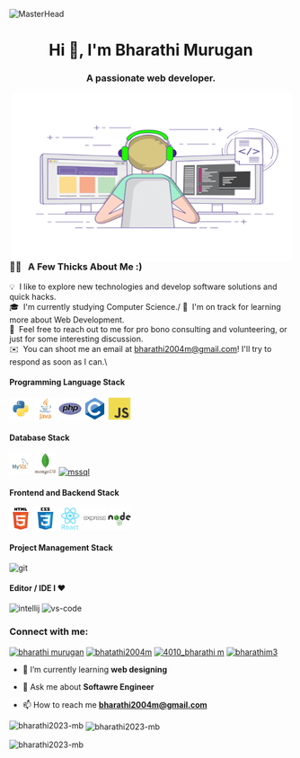 ![MasterHead](https://wcs.uwo.ca/srs/upload/bannerfs.png)

<h1 align="center">Hi 👋, I'm Bharathi Murugan</h1>
<h3 align="center">A passionate web developer.</h3>
<img align="right" height="300" width="500" src="https://raw.githubusercontent.com/mikonoid/mikonoid/main/images/gifs/coder3.gif" />

<!--<p align="left"> <img src="https://komarev.com/ghpvc/?username=bharathi2023-mb&label=Profile%20views&color=0e75b6&style=flat" alt="bharathi2023-mb" /> </p>-->

### 👩‍💻 &nbsp; A Few Thicks About Me :) 

💡 &nbsp;I like to explore new technologies and develop software solutions and quick hacks.\
🎓 &nbsp;I'm currently studying Computer Science./
🌱 &nbsp;I'm on track for learning more about  Web Development.\
💬 &nbsp;Feel free to reach out to me for pro bono consulting and volunteering, or just for some interesting discussion.\
✉️ &nbsp;You can shoot me an email at bharathi2004m@gmail.com! I'll try to respond as soon as I can.\


#### Programming Language Stack
<p align="left"> <img src="https://raw.githubusercontent.com/github/explore/80688e429a7d4ef2fca1e82350fe8e3517d3494d/topics/python/python.png" alt="python" title="python" width="40" height="40"/> <img src="https://raw.githubusercontent.com/github/explore/80688e429a7d4ef2fca1e82350fe8e3517d3494d/topics/java/java.png" alt="java" title="java8" width="40" height="40"/> <img src="https://raw.githubusercontent.com/devicons/devicon/master/icons/php/php-original.svg" alt="php" title="php" width="40" height="40"/> <img src="https://raw.githubusercontent.com/devicons/devicon/master/icons/c/c-original.svg" alt="c" title="c" width="40" height="40"/> <img src="https://raw.githubusercontent.com/devicons/devicon/master/icons/javascript/javascript-original.svg" alt="javascript" title="javascript" width="40" height="40"/>
</p>

#### Database Stack
<p align="left"><img src="https://raw.githubusercontent.com/github/explore/80688e429a7d4ef2fca1e82350fe8e3517d3494d/topics/mysql/mysql.png" alt="mysql" title="mysql" width="40" height="40"/> <img src="https://raw.githubusercontent.com/devicons/devicon/master/icons/mongodb/mongodb-original-wordmark.svg" alt="mongodb" title="mongodb" width="40" height="40"/> <a href="https://www.microsoft.com/en-us/sql-server" target="_blank" rel="noreferrer"> <img src="https://www.svgrepo.com/show/303229/microsoft-sql-server-logo.svg" alt="mssql" width="40" height="40"/> </a> </p>


#### Frontend and Backend Stack 
<p align="left"> <img src="https://raw.githubusercontent.com/devicons/devicon/master/icons/html5/html5-original-wordmark.svg" alt="html5" title="html5"  width="40" height="40"/> <img src="https://raw.githubusercontent.com/devicons/devicon/master/icons/css3/css3-original-wordmark.svg" alt="css3" title="css3" width="40" height="40"/> <img src="https://raw.githubusercontent.com/devicons/devicon/master/icons/react/react-original-wordmark.svg" alt="react" title="react" width="40" height="40"/> <img src="https://raw.githubusercontent.com/devicons/devicon/master/icons/express/express-original-wordmark.svg" alt="express" title="express" width="40" height="40"/> <img src="https://raw.githubusercontent.com/devicons/devicon/master/icons/nodejs/nodejs-original-wordmark.svg" alt="nodejs" title="nodejs" width="40" height="40"/></p>

#### Project Management Stack
<p align="left"><img src="https://www.vectorlogo.zone/logos/git-scm/git-scm-icon.svg" alt="git" title="git" width="40" height="40"/> </p>

#### Editor / IDE I ♥
<p align="left"> <img src="https://cdn.worldvectorlogo.com/logos/intellij-idea-1.svg" alt="intellij" title="intellij" width="40" height="40"/> <img src="https://www.vectorlogo.zone/logos/visualstudio_code/visualstudio_code-icon.svg" alt="vs-code" title="vs-code" width="40" height="40"/> </p>


<h3 align="left">Connect with me:</h3>
<p align="left">
<a href="https://linkedin.com/in/bharathi murugan" target="blank"><img align="center" src="https://raw.githubusercontent.com/rahuldkjain/github-profile-readme-generator/master/src/images/icons/Social/linked-in-alt.svg" alt="bharathi murugan" height="30" width="40" /></a>
<a href="https://www.codechef.com/users/bhatathi2004m" target="blank"><img align="center" src="https://cdn.jsdelivr.net/npm/simple-icons@3.1.0/icons/codechef.svg" alt="bhatathi2004m" height="30" width="40" /></a>
<a href="https://www.hackerrank.com/4010_bharathi m" target="blank"><img align="center" src="https://raw.githubusercontent.com/rahuldkjain/github-profile-readme-generator/master/src/images/icons/Social/hackerrank.svg" alt="4010_bharathi m" height="30" width="40" /></a>
<a href="https://www.leetcode.com/bharathim3" target="blank"><img align="center" src="https://raw.githubusercontent.com/rahuldkjain/github-profile-readme-generator/master/src/images/icons/Social/leet-code.svg" alt="bharathim3" height="30" width="40" /></a>
</p>

- 🌱 I’m currently learning **web designing**

- 💬 Ask me about **Softawre Engineer**

- 📫 How to reach me **bharathi2004m@gmail.com**




<p><img align="left" src="https://github-readme-stats.vercel.app/api/top-langs?username=bharathi2023-mb&show_icons=true&locale=en&layout=compact" alt="bharathi2023-mb" /></p>

<p>&nbsp;<img align="center" src="https://github-readme-stats.vercel.app/api?username=bharathi2023-mb&show_icons=true&locale=en" alt="bharathi2023-mb" /></p>

<p><img align="center" src="https://github-readme-streak-stats.herokuapp.com/?user=bharathi2023-mb&" alt="bharathi2023-mb" /></p>

